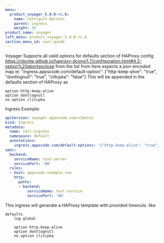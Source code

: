 ```yaml
---
menu:
  product_voyager_5.0.0-rc.6:
    name: Configure Options
    parent: ingress
    weight: 35
product_name: voyager
left_menu: product_voyager_5.0.0-rc.6
section_menu_id: user-guide
---
```



Voyager Supports all valid options for defaults section of HAProxy config
https://cbonte.github.io/haproxy-dconv/1.7/configuration.html#4.2-option%20abortonclose
from the list from here
expects a json encoded map
ie: "ingress.appscode.com/default-option": {"http-keep-alive": "true", "dontlognull": "true", "clitcpka": "false"}
This will be appended in the defaults section of HAProxy as
```
option http-keep-alive
option dontlognull
no option clitcpka

```
Ingress Example:
```yaml
apiVersion: voyager.appscode.com/v1beta1
kind: Ingress
metadata:
  name: test-ingress
  namespace: default
  annotations:
    ingress.appscode.com/default-options: '{"http-keep-alive": "true", "dontlognull": "true", "clitcpka": "false"}'
spec:
  backend:
    serviceName: test-server
    servicePort: '80'
  rules:
  - host: appscode.example.com
    http:
      paths:
      - backend:
          serviceName: test-service
          servicePort: '80'
```

This ingress will generate a HAProxy template with provided timeouts. like
```console
defaults
	log global

	option http-keep-alive
	option dontlognull
	no option clitcpka

```
